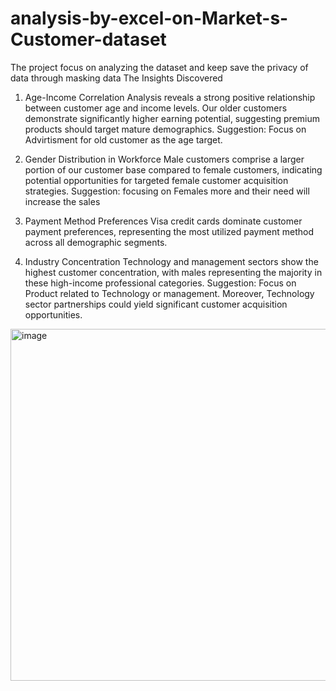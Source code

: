 # analysis-by-excel-on-Market-s-Customer-dataset
The project focus on analyzing the dataset and keep save the privacy of data through masking data
The Insights Discovered

1. Age-Income Correlation
Analysis reveals a strong positive relationship between customer age and income levels. Our older customers demonstrate significantly higher earning potential, suggesting premium products should target mature demographics.
Suggestion: Focus on Advirtisment for old customer as the age target.

2. Gender Distribution in Workforce
Male customers comprise a larger portion of our customer base compared to female customers, indicating potential opportunities for targeted female customer acquisition strategies.
Suggestion: focusing on Females more and their need will increase the sales
3. Payment Method Preferences
Visa credit cards dominate customer payment preferences, representing the most utilized payment method across all demographic segments.

4. Industry Concentration
Technology and management sectors show the highest customer concentration, with males representing the majority in these high-income professional categories. 
Suggestion: Focus on Product related to Technology or management.
Moreover, Technology sector partnerships could yield significant customer acquisition opportunities.

<img width="1030" height="563" alt="image" src="https://github.com/user-attachments/assets/38354631-462b-480e-8d64-9a3a02c2e3e4" />
